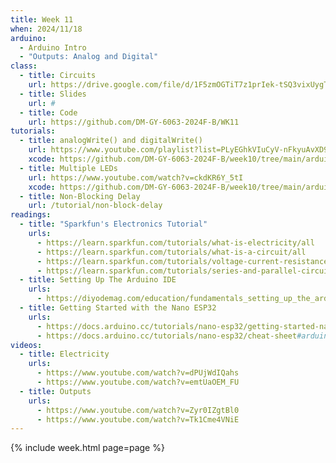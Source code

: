 ```yaml
---
title: Week 11
when: 2024/11/18
arduino:
  - Arduino Intro
  - "Outputs: Analog and Digital"
class:
  - title: Circuits
    url: https://drive.google.com/file/d/1F5zmOGTiT7z1prIek-tSQ3vixUygT2nO
  - title: Slides
    url: #
  - title: Code
    url: https://github.com/DM-GY-6063-2024F-B/WK11
tutorials:
  - title: analogWrite() and digitalWrite()
    url: https://www.youtube.com/playlist?list=PLyEGhkVIuCyV-nFkyuAvXD9yks3EQ9Biv
    xcode: https://github.com/DM-GY-6063-2024F-B/week10/tree/main/arduino
  - title: Multiple LEDs
    url: https://www.youtube.com/watch?v=ckdKR6Y_5tI
    xcode: https://github.com/DM-GY-6063-2024F-B/week10/tree/main/arduino/HW10-3leds
  - title: Non-Blocking Delay
    url: /tutorial/non-block-delay
readings:
  - title: "Sparkfun's Electronics Tutorial"
    urls:
      - https://learn.sparkfun.com/tutorials/what-is-electricity/all
      - https://learn.sparkfun.com/tutorials/what-is-a-circuit/all
      - https://learn.sparkfun.com/tutorials/voltage-current-resistance-and-ohms-law/all
      - https://learn.sparkfun.com/tutorials/series-and-parallel-circuits/all
  - title: Setting Up The Arduino IDE
    urls:
      - https://diyodemag.com/education/fundamentals_setting_up_the_arduino_ide
  - title: Getting Started with the Nano ESP32
    urls:
      - https://docs.arduino.cc/tutorials/nano-esp32/getting-started-nano-esp32
      - https://docs.arduino.cc/tutorials/nano-esp32/cheat-sheet#arduino-esp32-core
videos:
  - title: Electricity
    urls:
      - https://www.youtube.com/watch?v=dPUjWdIQahs
      - https://www.youtube.com/watch?v=emtUaOEM_FU
  - title: Outputs
    urls:
      - https://www.youtube.com/watch?v=Zyr0IZgtBl0
      - https://www.youtube.com/watch?v=Tk1Cme4VNiE
---
```

{% include week.html page=page %}
